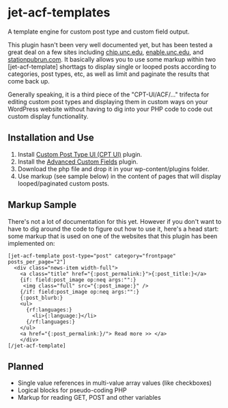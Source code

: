# jet-acf-templates

A template engine for custom post type and custom field output.

  This plugin hasn't been very well documented yet, but has been tested a great deal on a few sites including [chip.unc.edu](https:chip.unc.edu), [enable.unc.edu](https://enable.unc.edu), and [stationpubrun.com](https://stationpubrun.com). It basically allows you to use some markup within two \[jet-acf-template\] shorttags to display single or looped posts according to categories, post types, etc, as well as limit and paginate the results that come back up.

Generally speaking, it is a third piece of the "CPT-UI/ACF/..." trifecta for editing custom post types and displaying them in custom ways on your WordPress website without having to dig into your PHP code to code out custom display functionality.

## Installation and Use

1. Install [Custom Post Type UI (CPT UI)](https://wordpress.org/plugins/custom-post-type-ui/) plugin.
1. Install the [Advanced Custom Fields](https://www.advancedcustomfields.com/) plugin.
1. Download the php file and drop it in your wp-content/plugins folder.
1. Use markup (see sample below) in the content of pages that will display looped/paginated custom posts.

## Markup Sample
There's not a lot of documentation for this yet. However if you don't want to have to dig around the code to figure out how to use it, here's a head start: some markup that is used on one of the websites that this plugin has been implemented on:

```
[jet-acf-template post-type="post" category="frontpage" posts_per_page="2"]
  <div class="news-item width-full">
    <a class="title" href="{:post_permalink:}">{:post_title:}</a>
    {if: field:post_image op:neq args:"":}
     <img class="full" src="{:post_image:}" />
    {/if: field:post_image op:neq args:"":}
    {:post_blurb:}
    <ul>
      {rf:languages:}
        <li>{:language:}</li>
      {/rf:languages:}
    </ul>
    <a href="{:post_permalink:}/"> Read more >> </a>
    </div>
[/jet-acf-template]
```

## Planned

* Single value references in multi-value array values (like checkboxes)
* Logical blocks for pseudo-coding PHP
* Markup for reading GET, POST and other variables

